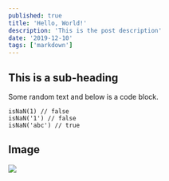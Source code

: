 ```yaml
---
published: true
title: 'Hello, World!'
description: 'This is the post description'
date: '2019-12-10'
tags: ['markdown']
---
```

## This is a sub-heading

Some random text and below is a code block.

```
isNaN(1) // false
isNaN('1') // false
isNaN('abc') // true
```

## Image

![](https://cdn-images-1.medium.com/max/800/1*3X6EiKc-njoRpCB1AWnv3Q.png)
